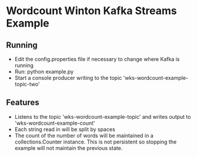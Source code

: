# Wordcount Winton Kafka Streams Example

## Running
* Edit the config.properties file if necessary to change where Kafka is running
* Run: python example.py
* Start a console producer writing to the topic 'wks-wordcount-example-topic-two'

## Features
* Listens to the topic 'wks-wordcount-example-topic' and writes output to 'wks-wordcount-example-count'
* Each string read in will be split by spaces
* The count of the number of words will be maintained in a collections.Counter instance. This is not persistent so stopping the example will not maintain the previous state. 

